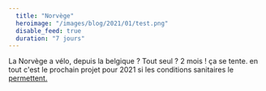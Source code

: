 ```yaml
---
  title: "Norvège"
  heroimage: "/images/blog/2021/01/test.png"
  disable_feed: true
  duration: "7 jours"
---
```

La Norvège a vélo, depuis la belgique ? Tout seul ? 2 mois ! ça se tente. en tout c'est le prochain projet pour 2021 si les conditions sanitaires le [permettent.]()